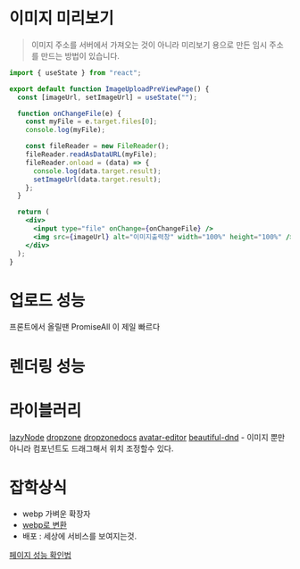 # 이미지 미리보기

> 이미지 주소를 서버에서 가져오는 것이 아니라 미리보기 용으로 만든 임시 주소를 만드는 방법이 있습니다.

```jsx
import { useState } from "react";

export default function ImageUploadPreViewPage() {
  const [imageUrl, setImageUrl] = useState("");

  function onChangeFile(e) {
    const myFile = e.target.files[0];
    console.log(myFile);

    const fileReader = new FileReader();
    fileReader.readAsDataURL(myFile);
    fileReader.onload = (data) => {
      console.log(data.target.result);
      setImageUrl(data.target.result);
    };
  }

  return (
    <div>
      <input type="file" onChange={onChangeFile} />
      <img src={imageUrl} alt="이미지출력창" width="100%" height="100%" />
    </div>
  );
}
```

# 업로드 성능

프론트에서 올릴땐 PromiseAll 이 제일 빠르다

# 렌더링 성능

# 라이블러리

[lazyNode](https://www.npmjs.com/package/react-lazyload)
[dropzone](https://www.npmjs.com/package/react-dropzone)
[dropzonedocs](https://www.npmjs.com/package/react-dropzone)
[avatar-editor](https://www.npmjs.com/package/react-avatar-editor)
[beautiful-dnd](https://www.npmjs.com/package/react-beautiful-dnd) - 이미지 뿐만아니라 컴포넌트도 드래그해서 위치 조정할수 있다.

# 잡학상식

- webp 가벼운 확장자
- [webp로 변환](https://anyconv.com/ko/jpg-to-webp-byeonhwangi/)
- 배포 : 세상에 서비스를 보여지는것.

[페이지 성능 확인법](https://pagespeed.web.dev/)
